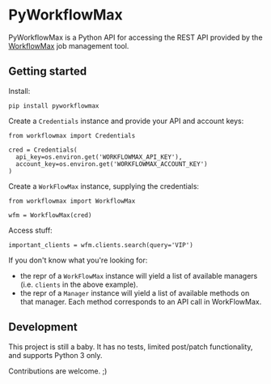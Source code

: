 # PyWorkflowMax

PyWorkflowMax is a Python API for accessing the REST API provided by the [WorkflowMax](https://www.workflowmax.com/api/)
job management tool.

## Getting started

Install:
```
pip install pyworkflowmax
```

Create a `Credentials` instance and provide your API and account keys:
```
from workflowmax import Credentials

cred = Credentials(
  api_key=os.environ.get('WORKFLOWMAX_API_KEY'),
  account_key=os.environ.get('WORKFLOWMAX_ACCOUNT_KEY')
)
```

Create a `WorkFlowMax` instance, supplying the credentials:
```
from workflowmax import WorkflowMax

wfm = WorkflowMax(cred)
```

Access stuff:
```
important_clients = wfm.clients.search(query='VIP')
```

If you don't know what you're looking for:

- the repr of a `WorkFlowMax` instance will yield a list of available managers (i.e. `clients` in the above example).
- the repr of a `Manager` instance will yield a list of available methods on that manager. Each method corresponds to an API call in WorkFlowMax.


## Development

This project is still a baby. It has no tests, limited post/patch functionality, and supports Python 3 only.

Contributions are welcome. ;)
